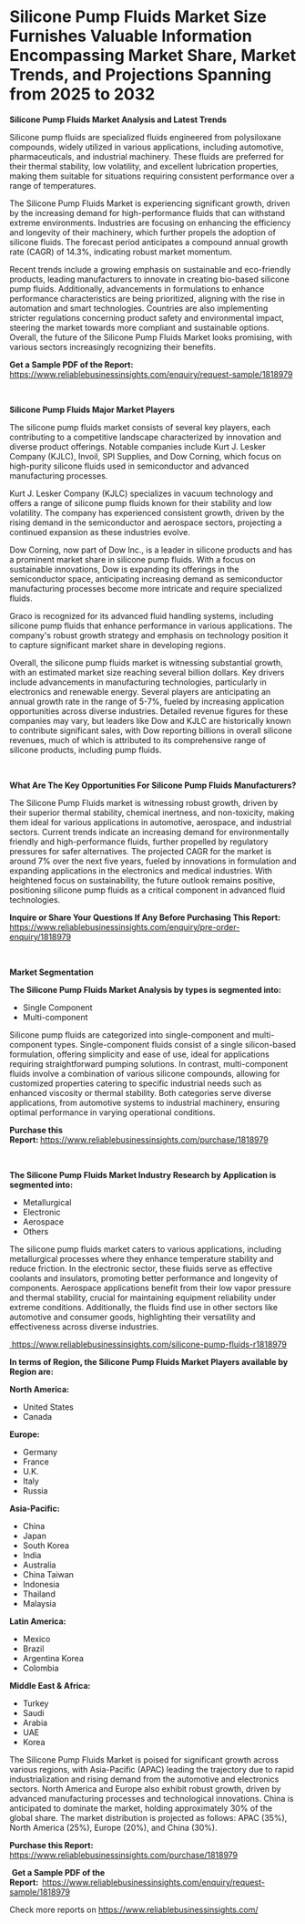 <p><h1>Silicone Pump Fluids Market Size Furnishes Valuable Information Encompassing Market Share, Market Trends, and Projections Spanning from 2025 to 2032</h1></p><p><strong>Silicone Pump Fluids Market Analysis and Latest Trends</strong></p>
<p><p>Silicone pump fluids are specialized fluids engineered from polysiloxane compounds, widely utilized in various applications, including automotive, pharmaceuticals, and industrial machinery. These fluids are preferred for their thermal stability, low volatility, and excellent lubrication properties, making them suitable for situations requiring consistent performance over a range of temperatures.</p><p>The Silicone Pump Fluids Market is experiencing significant growth, driven by the increasing demand for high-performance fluids that can withstand extreme environments. Industries are focusing on enhancing the efficiency and longevity of their machinery, which further propels the adoption of silicone fluids. The forecast period anticipates a compound annual growth rate (CAGR) of 14.3%, indicating robust market momentum. </p><p>Recent trends include a growing emphasis on sustainable and eco-friendly products, leading manufacturers to innovate in creating bio-based silicone pump fluids. Additionally, advancements in formulations to enhance performance characteristics are being prioritized, aligning with the rise in automation and smart technologies. Countries are also implementing stricter regulations concerning product safety and environmental impact, steering the market towards more compliant and sustainable options. Overall, the future of the Silicone Pump Fluids Market looks promising, with various sectors increasingly recognizing their benefits.</p></p>
<p><strong>Get a Sample PDF of the Report:&nbsp;</strong> <a href="https://www.reliablebusinessinsights.com/enquiry/request-sample/1818979?utm_campaign=3134&utm_medium=2&utm_source=Github&utm_content=ia&utm_term=03042025&utm_id=silicone-pump-fluids">https://www.reliablebusinessinsights.com/enquiry/request-sample/1818979</a></p>
<p>&nbsp;</p>
<p><strong>Silicone Pump Fluids Major Market Players</strong></p>
<p><p>The silicone pump fluids market consists of several key players, each contributing to a competitive landscape characterized by innovation and diverse product offerings. Notable companies include Kurt J. Lesker Company (KJLC), Invoil, SPI Supplies, and Dow Corning, which focus on high-purity silicone fluids used in semiconductor and advanced manufacturing processes.  </p><p>Kurt J. Lesker Company (KJLC) specializes in vacuum technology and offers a range of silicone pump fluids known for their stability and low volatility. The company has experienced consistent growth, driven by the rising demand in the semiconductor and aerospace sectors, projecting a continued expansion as these industries evolve.  </p><p>Dow Corning, now part of Dow Inc., is a leader in silicone products and has a prominent market share in silicone pump fluids. With a focus on sustainable innovations, Dow is expanding its offerings in the semiconductor space, anticipating increasing demand as semiconductor manufacturing processes become more intricate and require specialized fluids.  </p><p>Graco is recognized for its advanced fluid handling systems, including silicone pump fluids that enhance performance in various applications. The company's robust growth strategy and emphasis on technology position it to capture significant market share in developing regions.  </p><p>Overall, the silicone pump fluids market is witnessing substantial growth, with an estimated market size reaching several billion dollars. Key drivers include advancements in manufacturing technologies, particularly in electronics and renewable energy. Several players are anticipating an annual growth rate in the range of 5-7%, fueled by increasing application opportunities across diverse industries. Detailed revenue figures for these companies may vary, but leaders like Dow and KJLC are historically known to contribute significant sales, with Dow reporting billions in overall silicone revenues, much of which is attributed to its comprehensive range of silicone products, including pump fluids.</p></p>
<p>&nbsp;</p>
<p><strong>What Are The Key Opportunities For Silicone Pump Fluids Manufacturers?</strong></p>
<p><p>The Silicone Pump Fluids market is witnessing robust growth, driven by their superior thermal stability, chemical inertness, and non-toxicity, making them ideal for various applications in automotive, aerospace, and industrial sectors. Current trends indicate an increasing demand for environmentally friendly and high-performance fluids, further propelled by regulatory pressures for safer alternatives. The projected CAGR for the market is around 7% over the next five years, fueled by innovations in formulation and expanding applications in the electronics and medical industries. With heightened focus on sustainability, the future outlook remains positive, positioning silicone pump fluids as a critical component in advanced fluid technologies.</p></p>
<p><strong>Inquire or Share Your Questions If Any Before Purchasing This Report:</strong> <a href="https://www.reliablebusinessinsights.com/enquiry/pre-order-enquiry/1818979?utm_campaign=3134&utm_medium=2&utm_source=Github&utm_content=ia&utm_term=03042025&utm_id=silicone-pump-fluids">https://www.reliablebusinessinsights.com/enquiry/pre-order-enquiry/1818979</a></p>
<p>&nbsp;</p>
<p><strong>Market Segmentation</strong></p>
<p><strong>The Silicone Pump Fluids Market Analysis by types is segmented into:</strong></p>
<p><ul><li>Single Component</li><li>Multi-component</li></ul></p>
<p><p>Silicone pump fluids are categorized into single-component and multi-component types. Single-component fluids consist of a single silicon-based formulation, offering simplicity and ease of use, ideal for applications requiring straightforward pumping solutions. In contrast, multi-component fluids involve a combination of various silicone compounds, allowing for customized properties catering to specific industrial needs such as enhanced viscosity or thermal stability. Both categories serve diverse applications, from automotive systems to industrial machinery, ensuring optimal performance in varying operational conditions.</p></p>
<p><strong>Purchase this Report:&nbsp;</strong><a href="https://www.reliablebusinessinsights.com/purchase/1818979?utm_campaign=3134&utm_medium=2&utm_source=Github&utm_content=ia&utm_term=03042025&utm_id=silicone-pump-fluids">https://www.reliablebusinessinsights.com/purchase/1818979</a></p>
<p>&nbsp;</p>
<p><strong>The Silicone Pump Fluids Market Industry Research by Application is segmented into:</strong></p>
<p><ul><li>Metallurgical</li><li>Electronic</li><li>Aerospace</li><li>Others</li></ul></p>
<p><p>The silicone pump fluids market caters to various applications, including metallurgical processes where they enhance temperature stability and reduce friction. In the electronic sector, these fluids serve as effective coolants and insulators, promoting better performance and longevity of components. Aerospace applications benefit from their low vapor pressure and thermal stability, crucial for maintaining equipment reliability under extreme conditions. Additionally, the fluids find use in other sectors like automotive and consumer goods, highlighting their versatility and effectiveness across diverse industries.</p></p>
<p><a href="https://www.reliablebusinessinsights.com/silicone-pump-fluids-r1818979?utm_campaign=3134&utm_medium=2&utm_source=Github&utm_content=ia&utm_term=03042025&utm_id=silicone-pump-fluids">&nbsp;https://www.reliablebusinessinsights.com/silicone-pump-fluids-r1818979</a></p>
<p><strong>In terms of Region, the Silicone Pump Fluids Market Players available by Region are:</strong></p>
<p>
    <p> <strong> North America: </strong>
        <ul>
            <li>United States</li>
            <li>Canada</li>
        </ul>
        </p> 
    <p> <strong> Europe: </strong>
        <ul>
            <li>Germany</li>
            <li>France</li>
            <li>U.K.</li>
            <li>Italy</li>
            <li>Russia</li>
        </ul>
        </p> 
    <p> <strong> Asia-Pacific: </strong>
        <ul>
            <li>China</li>
            <li>Japan</li>
            <li>South Korea</li>
            <li>India</li>
            <li>Australia</li>
            <li>China Taiwan</li>
            <li>Indonesia</li>
            <li>Thailand</li>
            <li>Malaysia</li>
        </ul>
        </p> 
    <p> <strong> Latin America: </strong>
        <ul>
            <li>Mexico</li>
            <li>Brazil</li>
            <li>Argentina Korea</li>
            <li>Colombia</li>
        </ul>
        </p> 
    <p> <strong> Middle East & Africa: </strong>
        <ul>
            <li>Turkey</li>
            <li>Saudi</li>
            <li>Arabia</li>
            <li>UAE</li>
            <li>Korea</li>
        </ul>
    </p>
    </p>
<p><p>The Silicone Pump Fluids Market is poised for significant growth across various regions, with Asia-Pacific (APAC) leading the trajectory due to rapid industrialization and rising demand from the automotive and electronics sectors. North America and Europe also exhibit robust growth, driven by advanced manufacturing processes and technological innovations. China is anticipated to dominate the market, holding approximately 30% of the global share. The market distribution is projected as follows: APAC (35%), North America (25%), Europe (20%), and China (30%).</p></p>
<p><strong>Purchase this Report: </strong><a href="https://www.reliablebusinessinsights.com/purchase/1818979?utm_campaign=3134&utm_medium=2&utm_source=Github&utm_content=ia&utm_term=03042025&utm_id=silicone-pump-fluids">https://www.reliablebusinessinsights.com/purchase/1818979</a></p>
<p>&nbsp;<strong>Get a Sample PDF of the Report:&nbsp;&nbsp;</strong><a href="https://www.reliablebusinessinsights.com/enquiry/request-sample/1818979?utm_campaign=3134&utm_medium=2&utm_source=Github&utm_content=ia&utm_term=03042025&utm_id=silicone-pump-fluids">https://www.reliablebusinessinsights.com/enquiry/request-sample/1818979</a></p>
<p><strong></strong></p>
<p>Check more reports on <a href="https://www.reliablebusinessinsights.com/?utm_campaign=3134&utm_medium=2&utm_source=Github&utm_content=ia&utm_term=03042025&utm_id=silicone-pump-fluids">https://www.reliablebusinessinsights.com/</a></p>